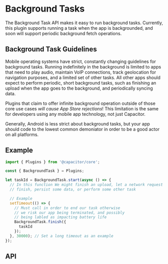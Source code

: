 # Background Tasks

The Background Task API makes it easy to run background tasks. Currently, this plugin
supports running a task when the app is backgrounded, and soon will support periodic background
fetch operations.

<plugin-api index="true" name="background-task"></plugin-api>

## Background Task Guidelines

Mobile operating systems have strict, constantly changing guidelines for background tasks. Running
indefinitely in the background is limited to apps that need to play audio, maintain VoIP connections,
track geolocation for navigation purposes, and a limited set of other tasks. All other apps should
expect to perform periodic, short background tasks, such as finishing an upload when the app goes to the
background, and periodically syncing data.

Plugins that claim to offer infinite background operation outside of those core use cases _will cause App Store rejections_! This limitation is the same for developers using any mobile app technology, not just Capacitor.

Generally, Android is less strict about background tasks, but your app should code to the lowest common demoniator
in order to be a good actor on all platforms.

## Example

```typescript
import { Plugins } from '@capacitor/core';

const { BackgroundTask } = Plugins;

let taskId = BackgroundTask.start(async () => {
  // In this function We might finish an upload, let a network request
  // finish, persist some data, or perform some other task

  // Example
  setTimeout(() => {
    // Must call in order to end our task otherwise
    // we risk our app being terminated, and possibly
    // being labled as impacting battery life
    BackgroundTask.finish({
      taskId
    });
  }, 30000); // Set a long timeout as an example
});
```

## API

<plugin-api name="background-task"></plugin-api>